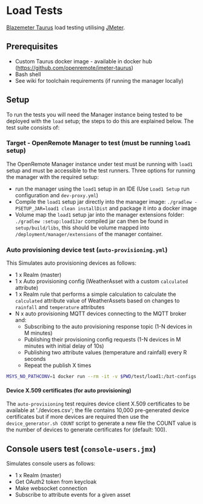 # Load Tests
[Blazemeter Taurus](https://gettaurus.org/) load testing utilising [JMeter](https://jmeter.apache.org/).

## Prerequisites
* Custom Taurus docker image - available in docker hub (https://github.com/openremote/jmeter-taurus)
* Bash shell
* See wiki for toolchain requirements (if running the manager locally)

## Setup
To run the tests you will need the Manager instance being tested to be deployed with the
`load` setup; the steps to do this are explained below. The test suite consists of:

### Target - OpenRemote Manager to test (must be running `load1` setup)
The OpenRemote Manager instance under test must be running with `load1` setup and must be accessible
to the test runners. Three options for running the manager with the required setup:
* run the manager using the `load1` setup in an IDE (Use `Load1 Setup` run configuration and `dev-proxy.yml`)
* Compile the `load1` setup jar directly into the manager image: `./gradlew -PSETUP_JAR=load1 clean installDist`
and package it into a docker image 
* Volume map the `load1` setup jar into the manager extensions folder: `./gradlew :setup:load1Jar` compiled
jar can then be found in `setup/build/libs`, this should be volume mapped into `/deployment/manager/extensions` of the 
manager container.

### Auto provisioning device test (`auto-provisioning.yml`)
This Simulates auto provisioning devices as follows:

* 1 x Realm (master)
* 1 x Auto provisioning config (WeatherAsset with a custom `calculated` attribute)
* 1 x Realm rule that performs a simple calculation to calculate the `calculated` attribute value of WeatherAssets based
  on changes to `rainfall` and `temperature` attributes
* N x auto provisioning MQTT devices connecting to the MQTT broker and:
    * Subscribing to the auto provisioning response topic (1-N devices in M minutes)
    * Publishing their provisioning config requests (1-N devices in M minutes with initial delay of 10s)
    * Publishing two attribute values (temperature and rainfall) every R seconds
    * Repeat the publish X times

```bash
MSYS_NO_PATHCONV=1 docker run --rm -it -v $PWD/test/load1:/bzt-configs -v $PWD/test/load1/results:/tmp/artifacts openremote/jmeter-taurus -o settings.env.MANAGER_HOSTNAME=192.168.1.123 console-users.yml
```

#### Device X.509 certificates (for auto provisioning)
The `auto-provisioning` test requires device client X.509 certificates to be available at './devices.csv'; the file
contains 10,000 pre-generated device certificates but if more devices are required then use the `device_generator.sh COUNT`
script to generate a new file the COUNT value is the number of devices to generate certificates for (default: 100).



## Console users test (`console-users.jmx`)
Simulates console users as follows:
* 1 x Realm (master)
* Get OAuth2 token from keycloak
* Make websocket connection
* Subscribe to attribute events for a given asset

